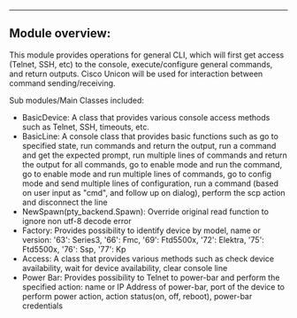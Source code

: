 ----------------------------------------------
Module overview:
----------------------------------------------
This module provides operations for general CLI,
which will first get access (Telnet, SSH, etc)
to the console, execute/configure general commands, and return outputs. Cisco Unicon will be used
for interaction between command sending/receiving.

Sub modules/Main Classes included:

* BasicDevice: A class that provides various console access methods such as Telnet, SSH, timeouts, etc.
* BasicLine: A console class that provides basic functions such as go to specified state,
            run commands and return the output, run a command and get the expected prompt,
            run multiple lines of commands and return the output for all commands,
            go to enable mode and run the command, go to enable mode and run multiple lines of commands,
            go to config mode and send multiple lines of configuration,
            run a command (based on user input as "cmd", and follow up on dialog), perform the scp action and
            disconnect the line
* NewSpawn(pty_backend.Spawn): Override original read function to ignore non utf-8 decode error
* Factory: Provides possibility to identify device by model, name or version:
            '63': Series3,
            '66': Fmc,
            '69': Ftd5500x,
            '72': Elektra,
            '75': Ftd5500x,
            '76': Ssp,
            '77': Kp
* Access: A class that provides various methods such as check device availability, wait for device availability,
            clear console line
* Power Bar: Provides possibility to Telnet to power-bar and perform the specified action:
            name or IP Address of power-bar, port of the device to perform power action, action status(on, off, reboot),
            power-bar credentials
